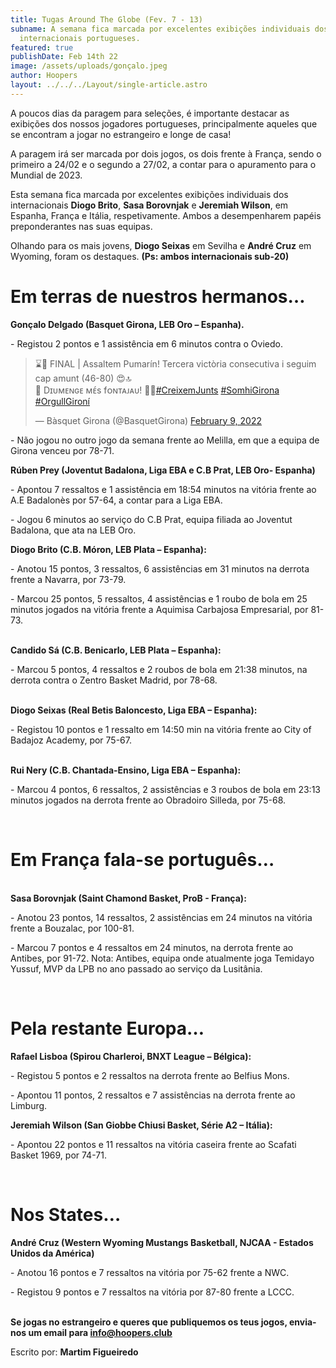 ```yaml
---
title: Tugas Around The Globe (Fev. 7 - 13)
subname: A semana fica marcada por excelentes exibições individuais dos
  internacionais portugueses.
featured: true
publishDate: Feb 14th 22
image: /assets/uploads/gonçalo.jpeg
author: Hoopers
layout: ../../../Layout/single-article.astro
---
```

A poucos dias da paragem para seleções, é importante destacar as exibições dos nossos jogadores portugueses, principalmente aqueles que se encontram a jogar no estrangeiro e longe de casa! 

A paragem irá ser marcada por dois jogos, os dois frente à França, sendo o primeiro a 24/02 e o segundo a 27/02, a contar para o apuramento para o Mundial de 2023.



Esta semana fica marcada por excelentes exibições individuais dos internacionais **Diogo Brito**, **Sasa Borovnjak** e **Jeremiah Wilson**, em Espanha, França e Itália, respetivamente. Ambos a desempenharem papéis preponderantes nas suas equipas.

Olhando para os mais jovens, **Diogo Seixas** em Sevilha e **André Cruz** em Wyoming, foram os destaques. **(Ps: ambos internacionais sub-20)**



# **Em terras de nuestros hermanos…**

**Gonçalo Delgado (Basquet Girona, LEB Oro – Espanha).**

\- Registou 2 pontos e 1 assistência em 6 minutos contra o Oviedo. <blockquote class="twitter-tweet"><p lang="ca" dir="ltr">⌛️🚀 FINAL | Assaltem Pumarín! Tercera victòria consecutiva i seguim cap amunt (46-80) 😍🔝<br>🎉 Dɪᴜᴍᴇɴɢᴇ ᴍᴇ́s fᴏɴᴛᴀᴊᴀᴜ! 🤜🤛<a href="https://twitter.com/hashtag/CreixemJunts?src=hash&amp;ref_src=twsrc%5Etfw">#CreixemJunts</a> <a href="https://twitter.com/hashtag/SomhiGirona?src=hash&amp;ref_src=twsrc%5Etfw">#SomhiGirona</a> <a href="https://twitter.com/hashtag/OrgullGiron%C3%AD?src=hash&amp;ref_src=twsrc%5Etfw">#OrgullGironí</a></p>&mdash; Bàsquet Girona (@BasquetGirona) <a href="https://twitter.com/BasquetGirona/status/1491521798931898369?ref_src=twsrc%5Etfw">February 9, 2022</a></blockquote> <script async src="https://platform.twitter.com/widgets.js" charset="utf-8"></script>

\- [](https://twitter.com/basquetgirona/status/1491521798931898369?s=21)Não jogou no outro jogo da semana frente ao Melilla, em que a equipa de Girona venceu por 78-71.[](https://twitter.com/basquetgirona/status/1492933381797163012?s=21)

**Rúben Prey (Joventut Badalona, Liga EBA e C.B Prat, LEB Oro- Espanha)**

\- Apontou 7 ressaltos e 1 assistência em 18:54 minutos na vitória frente ao A.E Badalonès por 57-64, a contar para a Liga EBA.[](https://twitter.com/penya1930/status/1492902328038526978?s=21)[](https://twitter.com/penya1930/status/1492902328038526978?s=21)

\- Jogou 6 minutos ao serviço do C.B Prat, equipa filiada ao Joventut Badalona, que ata na LEB Oro.

**Diogo Brito (C.B. Móron, LEB Plata – Espanha):**

\- Anotou 15 pontos, 3 ressaltos, 6 assistências em 31 minutos na derrota frente a Navarra, por 73-79.

\- Marcou 25 pontos, 5 ressaltos, 4 assistências e 1 roubo de bola em 25 minutos jogados na vitória frente a Aquimisa Carbajosa Empresarial, por 81-73.

**\
Candido Sá (C.B. Benicarlo, LEB Plata – Espanha):**

\- Marcou 5 pontos, 4 ressaltos e 2 roubos de bola em 21:38 minutos, na derrota contra o Zentro Basket Madrid, por 78-68.

**\
Diogo Seixas (Real Betis Baloncesto, Liga EBA – Espanha):**

\- Registou 10 pontos e 1 ressalto em 14:50 min na vitória frente ao City of Badajoz Academy, por 75-67.

**\
Rui Nery (C.B. Chantada-Ensino, Liga EBA – Espanha):**

\- Marcou 4 pontos, 6 ressaltos, 2 assistências e 3 roubos de bola em 23:13 minutos jogados na derrota frente ao Obradoiro Silleda, por 75-68. 

</br>

# **Em França fala-se português…**

**\
Sasa Borovnjak (Saint Chamond Basket, ProB - França):**

\- Anotou 23 pontos, 14 ressaltos, 2 assistências em 24 minutos na vitória frente a Bouzalac, por 100-81.

\- Marcou 7 pontos e 4 ressaltos em 24 minutos, na derrota frente ao Antibes, por 91-72. Nota: Antibes, equipa onde atualmente joga Temidayo Yussuf, MVP da LPB no ano passado ao serviço da Lusitânia.

</br>

# **Pela restante Europa…**

**Rafael Lisboa (Spirou Charleroi, BNXT League – Bélgica):**

\- Registou 5 pontos e 2 ressaltos na derrota frente ao Belfius Mons.

\- Apontou 11 pontos, 2 ressaltos e 7 assistências na derrota frente ao Limburg. 

**Jeremiah Wilson (San Giobbe Chiusi Basket, Série A2 – Itália):**

\- Apontou 22 pontos e 11 ressaltos na vitória caseira frente ao Scafati Basket 1969, por 74-71.

</br>

# **Nos States…**

**André Cruz (Western Wyoming Mustangs Basketball, NJCAA - Estados Unidos da América)**

\- Anotou 16 pontos e 7 ressaltos na vitória por 75-62 frente a NWC.

\- Registou 9 pontos e 7 ressaltos na vitória por 87-80 frente a LCCC. 

**\
Se jogas no estrangeiro e queres que publiquemos os teus jogos, envia-nos um email para info@hoopers.club**

Escrito por: **Martim Figueiredo**